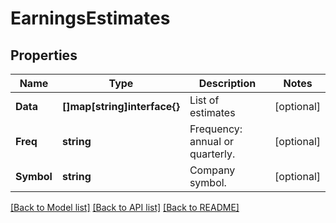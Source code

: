 # EarningsEstimates

## Properties

Name | Type | Description | Notes
------------ | ------------- | ------------- | -------------
**Data** | **[]map[string]interface{}** | List of estimates | [optional] 
**Freq** | **string** | Frequency: annual or quarterly. | [optional] 
**Symbol** | **string** | Company symbol. | [optional] 

[[Back to Model list]](../README.md#documentation-for-models) [[Back to API list]](../README.md#documentation-for-api-endpoints) [[Back to README]](../README.md)


